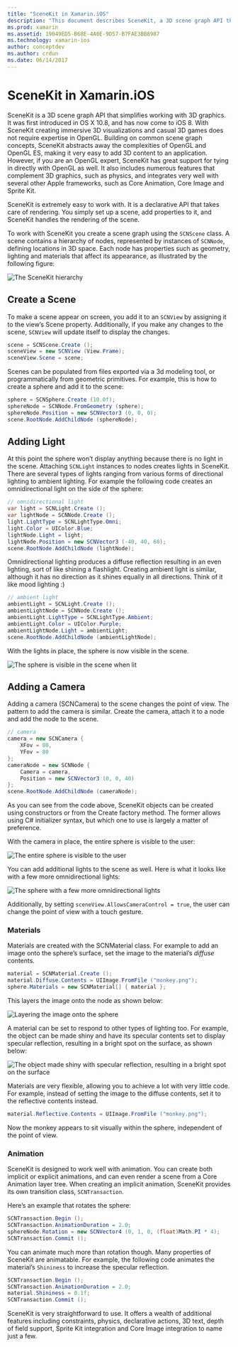 ```yaml
---
title: "SceneKit in Xamarin.iOS"
description: "This document describes SceneKit, a 3D scene graph API that simplifies working with 3D graphics by abstracting away the complexities of OpenGL."
ms.prod: xamarin
ms.assetid: 19049ED5-B68E-4A0E-9D57-B7FAE3BB8987
ms.technology: xamarin-ios
author: conceptdev
ms.author: crdun
ms.date: 06/14/2017
---
```


# SceneKit in Xamarin.iOS

SceneKit is a 3D scene graph API that simplifies working with 3D graphics. It was first introduced in OS X 10.8, and has now come to iOS 8. With SceneKit creating immersive 3D visualizations and casual 3D games does not require expertise in OpenGL. Building on common scene graph concepts, SceneKit abstracts away the complexities of OpenGL and OpenGL ES, making it very easy to add 3D content to an application. However, if you are an OpenGL expert, SceneKit has great support for tying in directly with OpenGL as well. It also includes numerous features that complement 3D graphics, such as physics, and integrates very well with several other Apple frameworks, such as Core Animation, Core Image and Sprite Kit.

SceneKit is extremely easy to work with. It is a declarative API that takes care of rendering. You simply set up a scene, add properties to it, and SceneKit handles the rendering of the scene.

To work with SceneKit you create a scene graph using the `SCNScene` class. A scene contains a hierarchy of nodes, represented by instances of `SCNNode`, defining locations in 3D space. Each node has properties such as geometry, lighting and materials that affect its appearance, as illustrated by the following figure:

![The SceneKit hierarchy](scenekit-images/image7.png)

## Create a Scene

To make a scene appear on screen, you add it to an `SCNView` by assigning it to the view’s Scene property. Additionally, if you make any changes to the scene, `SCNView` will update itself to display the changes.

```csharp
scene = SCNScene.Create ();
sceneView = new SCNView (View.Frame);
sceneView.Scene = scene;
```

Scenes can be populated from files exported via a 3d modeling tool, or programmatically from geometric primitives. For example, this is how to create a sphere and add it to the scene:

```csharp
sphere = SCNSphere.Create (10.0f);
sphereNode = SCNNode.FromGeometry (sphere);
sphereNode.Position = new SCNVector3 (0, 0, 0);
scene.RootNode.AddChildNode (sphereNode);
```

## Adding Light

At this point the sphere won’t display anything because there is no light in the scene. Attaching `SCNLight` instances to nodes creates lights in SceneKit. There are several types of lights ranging from various forms of directional lighting to ambient lighting. For example the following code creates an omnidirectional light on the side of the sphere:

```csharp
// omnidirectional light
var light = SCNLight.Create ();
var lightNode = SCNNode.Create ();
light.LightType = SCNLightType.Omni;
light.Color = UIColor.Blue;
lightNode.Light = light;
lightNode.Position = new SCNVector3 (-40, 40, 60);
scene.RootNode.AddChildNode (lightNode);
```

Omnidirectional lighting produces a diffuse reflection resulting in an even lighting, sort of like shining a flashlight. Creating ambient light is similar, although it has no direction as it shines equally in all directions. Think of it like mood lighting :)

```csharp
// ambient light
ambientLight = SCNLight.Create ();
ambientLightNode = SCNNode.Create ();
ambientLight.LightType = SCNLightType.Ambient;
ambientLight.Color = UIColor.Purple;
ambientLightNode.Light = ambientLight;
scene.RootNode.AddChildNode (ambientLightNode);
```

With the lights in place, the sphere is now visible in the scene.

![The sphere is visible in the scene when lit](scenekit-images/image8.png)

## Adding a Camera

Adding a camera (SCNCamera) to the scene changes the point of view. The pattern to add the camera is similar. Create the camera, attach it to a node and add the node to the scene.

```csharp
// camera
camera = new SCNCamera {
    XFov = 80,
    YFov = 80
};
cameraNode = new SCNNode {
    Camera = camera,
    Position = new SCNVector3 (0, 0, 40)
};
scene.RootNode.AddChildNode (cameraNode);
```

As you can see from the code above, SceneKit objects can be created using constructors or from the Create factory method. The former allows using C# initializer syntax, but which one to use is largely a matter of preference.

With the camera in place, the entire sphere is visible to the user:

![The entire sphere is visible to the user](scenekit-images/image9.png)

You can add additional lights to the scene as well. Here is what it looks like with a few more omnidirectional lights:

![The sphere with a few more omnidirectional lights](scenekit-images/image10.png)

Additionally, by setting `sceneView.AllowsCameraControl = true`, the user can change the point of view with a touch gesture.

### Materials

Materials are created with the SCNMaterial class. For example to add an image onto the sphere’s surface, set the image to the material’s *diffuse* contents.

```csharp
material = SCNMaterial.Create ();
material.Diffuse.Contents = UIImage.FromFile ("monkey.png");
sphere.Materials = new SCNMaterial[] { material };
```

This layers the image onto the node as shown below:

![Layering the image onto the sphere](scenekit-images/image11.png)

A material can be set to respond to other types of lighting too. For example, the object can be made shiny and have its specular contents set to display specular reflection, resulting in a bright spot on the surface, as shown below:

![The object made shiny with specular reflection, resulting in a bright spot on the surface](scenekit-images/image12.png)

Materials are very flexible, allowing you to achieve a lot with very little code. For example, instead of setting the image to the diffuse contents, set it to the reflective contents instead.

```csharp
material.Reflective.Contents = UIImage.FromFile ("monkey.png");
```

Now the monkey appears to sit visually within the sphere, independent of the point of view.

### Animation

SceneKit is designed to work well with animation. You can create both implicit or explicit animations, and can even render a scene from a Core Animation layer tree. When creating an implicit animation, SceneKit provides its own transition class, `SCNTransaction`.

Here’s an example that rotates the sphere:

```csharp
SCNTransaction.Begin ();
SCNTransaction.AnimationDuration = 2.0;
sphereNode.Rotation = new SCNVector4 (0, 1, 0, (float)Math.PI * 4);
SCNTransaction.Commit ();
```

You can animate much more than rotation though. Many properties of SceneKit are animatable. For example, the following code animates the material’s `Shininess` to increase the specular reflection.

```csharp
SCNTransaction.Begin ();
SCNTransaction.AnimationDuration = 2.0;
material.Shininess = 0.1f;
SCNTransaction.Commit ();
```

SceneKit is very straightforward to use. It offers a wealth of additional features including constraints, physics, declarative actions, 3D text, depth of field support, Sprite Kit integration and Core Image integration to name just a few.
